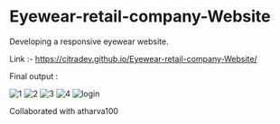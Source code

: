 # Eyewear-retail-company-Website
Developing a responsive eyewear website.

Link :- https://citradev.github.io/Eyewear-retail-company-Website/

Final output :

![1](https://user-images.githubusercontent.com/79035517/224366704-417bdccd-8608-4a7f-a4f1-75d6923a2a83.png)
![2](https://user-images.githubusercontent.com/79035517/224366851-8acb97d7-9b77-4523-8141-fa73d3b48b70.png)
![3](https://user-images.githubusercontent.com/79035517/224366841-e6433632-ae2d-43be-8568-11599c288ad5.png)
![4](https://user-images.githubusercontent.com/79035517/224366839-fd6861f3-7501-4f0b-a1c8-8f8ba0abb2a9.png)
![login](https://user-images.githubusercontent.com/79035517/224366836-3257eba3-5a34-4499-a540-7584f2139b74.png)

Collaborated with atharva100
